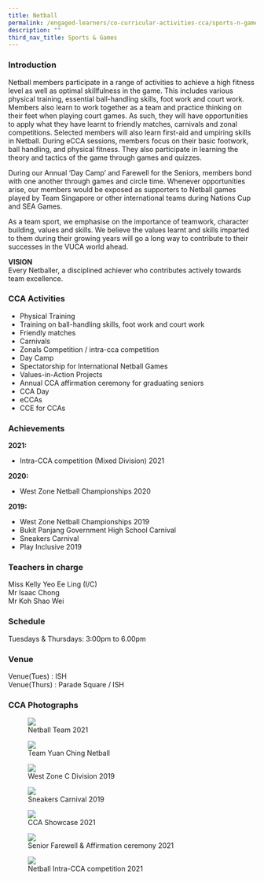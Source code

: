 ```yaml
---
title: Netball
permalink: /engaged-learners/co-curricular-activities-cca/sports-n-games/netball/
description: ""
third_nav_title: Sports & Games
---
```

### Introduction

Netball members participate in a range of activities to achieve a high fitness level as well as optimal skillfulness in the game. This includes various physical training, essential ball-handling skills, foot work and court work. Members also learn to work together as a team and practice thinking on their feet when playing court games. As such, they will have opportunities to apply what they have learnt to friendly matches, carnivals and zonal competitions. Selected members will also learn first-aid and umpiring skills in Netball. During eCCA sessions, members focus on their basic footwork, ball handling, and physical fitness. They also participate in learning the theory and tactics of the game through games and quizzes.

During our Annual ‘Day Camp’ and Farewell for the Seniors, members bond with one another through games and circle time. Whenever opportunities arise, our members would be exposed as supporters to Netball games played by Team Singapore or other international teams during Nations Cup and SEA Games.

As a team sport, we emphasise on the importance of teamwork, character building, values and skills. We believe the values learnt and skills imparted to them during their growing years will go a long way to contribute to their successes in the VUCA world ahead.


**VISION** <br>
Every Netballer, a disciplined achiever who contributes actively towards team excellence.

### CCA Activities

*   Physical Training
*   Training on ball-handling skills, foot work and court work
*   Friendly matches
*   Carnivals
*   Zonals Competition / intra-cca competition
*   Day Camp
*   Spectatorship for International Netball Games
*   Values-in-Action Projects
*   Annual CCA affirmation ceremony for graduating seniors
*   CCA Day
*   eCCAs
*   CCE for CCAs

### Achievements

**2021:**
*   Intra-CCA competition (Mixed Division) 2021

**2020:**
*   West Zone Netball Championships 2020

**2019:**
*   West Zone Netball Championships 2019
*   Bukit Panjang Government High School Carnival
*   Sneakers Carnival
*   Play Inclusive 2019

### Teachers in charge

Miss Kelly Yeo Ee Ling (I/C) <br>
Mr Isaac Chong <br>
Mr Koh Shao Wei


### Schedule

Tuesdays &amp; Thursdays: 3:00pm to 6.00pm


### Venue

Venue(Tues) : ISH <br>
Venue(Thurs) : Parade Square / ISH

### CCA Photographs


<figure>  
<img src="/images/Netball-1.jpg">  
<figcaption> Netball Team 2021 </figcaption>  
</figure>

<figure>  
<img src="/images/Netball-2.jpg">  
<figcaption> Team Yuan Ching Netball </figcaption>  
</figure>

<figure>  
<img src="/images/Netball-3.jpg">  
<figcaption> West Zone C Division 2019 </figcaption>  
</figure>

<figure>  
<img src="/images/Netball-4.jpg">  
<figcaption> Sneakers Carnival 2019 </figcaption>  
</figure>

<figure>  
<img src="/images/Netball-5.jpg">  
<figcaption> CCA Showcase 2021 </figcaption>  
</figure>

<figure>  
<img src="/images/Netball-6.jpg">  
<figcaption> Senior Farewell &amp; Affirmation ceremony 2021 </figcaption>  
</figure>

<figure>  
<img src="/images/Netball-7.jpg">  
<figcaption> Netball Intra-CCA competition 2021</figcaption>  
</figure>